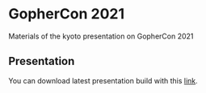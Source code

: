 
# GopherCon 2021

Materials of the kyoto presentation on GopherCon 2021

## Presentation

You can download latest presentation build with this [link](https://nightly.link/kyoto-framework/gophercon-2021/workflows/presentation/master/presentation.zip).
